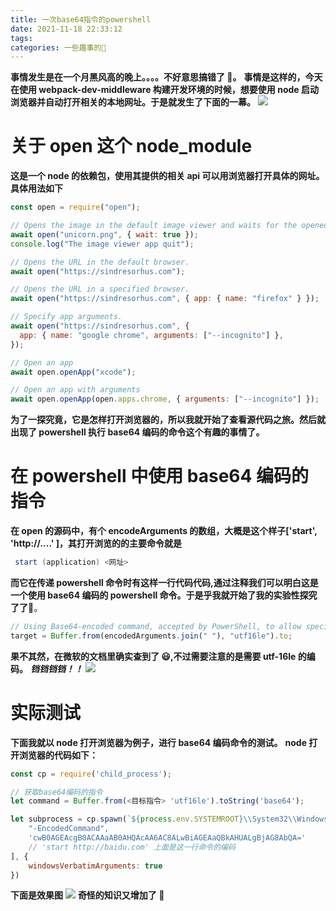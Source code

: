 ```yaml
---
title: 一次base64指令的powershell
date: 2021-11-18 22:33:12
tags:
categories: 一些趣事的🌟
---
```


**事情发生是在一个月黑风高的晚上。。。。不好意思搞错了 😬。**
**事情是这样的，今天在使用 webpack-dev-middleware 构建开发环境的时候，想要使用 node 启动浏览器并自动打开相关的本地网址。于是就发生了下面的一幕。**
![](https://cdn.jsdelivr.net/gh/PancakeDogLLL/imageBed/img/u=1178727920,923148390&fm=26&fmt=auto.webp)

<!--more-->

# 关于 open 这个 node_module

**这是一个 node 的依赖包，使用其提供的相关 api 可以用浏览器打开具体的网址。具体用法如下**

```javascript
const open = require("open");

// Opens the image in the default image viewer and waits for the opened app to quit.
await open("unicorn.png", { wait: true });
console.log("The image viewer app quit");

// Opens the URL in the default browser.
await open("https://sindresorhus.com");

// Opens the URL in a specified browser.
await open("https://sindresorhus.com", { app: { name: "firefox" } });

// Specify app arguments.
await open("https://sindresorhus.com", {
  app: { name: "google chrome", arguments: ["--incognito"] },
});

// Open an app
await open.openApp("xcode");

// Open an app with arguments
await open.openApp(open.apps.chrome, { arguments: ["--incognito"] });
```

**为了一探究竟，它是怎样打开浏览器的，所以我就开始了查看源代码之旅。然后就出现了 powershell 执行 base64 编码的命令这个有趣的事情了。**

# 在 powershell 中使用 base64 编码的指令

**在 open 的源码中，有个 encodeArguments 的数组，大概是这个样子['start', 'http://....' ]，其打开浏览的的主要命令就是**

```powershell
 start (application) <网址>
```

**而它在传递 powershell 命令时有这样一行代码代码,通过注释我们可以明白这是一个使用 base64 编码的 powershell 命令。于是乎我就开始了我的实验性探究了了**🥳。

```javascript
// Using Base64-encoded command, accepted by PowerShell, to allow special characters.
target = Buffer.from(encodedArguments.join(" "), "utf16le").to;
```

**果不其然，在微软的文档里确实查到了 😃,不过需要注意的是需要 utf-16le 的编码。**
**_铛铛铛铛！！_**
![](https://cdn.jsdelivr.net/gh/PancakeDogLLL/imageBed/img/encodedCommand.png)

# 实际测试

**下面我就以 node 打开浏览器为例子，进行 base64 编码命令的测试。**
**node 打开浏览器的代码如下：**

```javascript
const cp = require('child_process');

// 获取base64编码的指令
let command = Buffer.from(<目标指令> 'utf16le').toString('base64');

let subprocess = cp.spawn(`${process.env.SYSTEMROOT}\\System32\\WindowsPowerShell\\v1.0\\powershell`, [
    "-EncodedCommand",
    'cwB0AGEAcgB0ACAAaAB0AHQAcAA6AC8ALwBiAGEAaQBkAHUALgBjAG8AbQA='
    // 'start http://baidu.com' 上面是这一行命令的编码
], {
    windowsVerbatimArguments: true
})
```

**下面是效果图**
![](https://cdn.jsdelivr.net/gh/PancakeDogLLL/imageBed/img/20211191146.gif)
**奇怪的知识又增加了 🌟**
